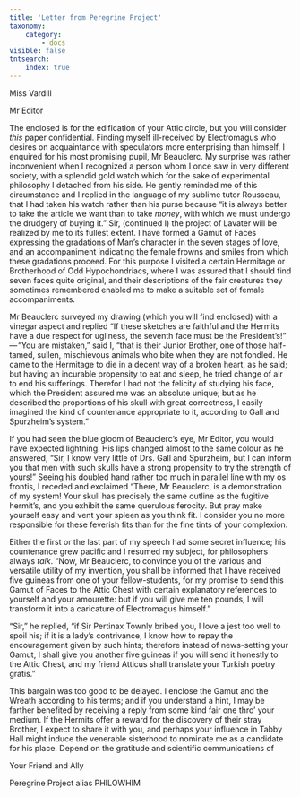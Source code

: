 ```yaml
---
title: 'Letter from Peregrine Project'
taxonomy:
    category:
        - docs
visible: false
tntsearch:
    index: true
---
```


<div class="author">Miss Vardill</div>

Mr Editor

The enclosed is for the edification of your Attic circle, but you will consider *this* paper confidential. Finding myself ill-received by Electromagus who desires on acquaintance with speculators more enterprising than himself, I enquired for his most promising pupil, Mr Beauclerc. My surprise was rather inconvenient when I recognized a person whom I once saw in very different society, with a splendid gold watch which for the sake of experimental philosophy I detached from his side. He gently reminded me of this circumstance and I replied in the language of my sublime tutor Rousseau, that I had taken his watch rather than his purse because “it is always better to take the article we want than to take *money*, with which we must undergo the drudgery of buying it.” Sir, (continued I) the project of Lavater will be realized by me to its fullest extent. I have formed a Gamut of Faces expressing the gradations of Man’s character in the seven stages of love, and an accompaniment indicating the female frowns and smiles from which these gradations proceed. For this purpose I visited a certain Hermitage or Brotherhood of Odd Hypochondriacs, where I was assured that I should find seven faces quite original, and their descriptions of the fair creatures they sometimes remembered enabled me to make a suitable set of female accompaniments.

Mr Beauclerc surveyed my drawing (which you will find enclosed) with a vinegar aspect and replied “If these sketches are faithful and the Hermits have a due respect for ugliness, the seventh face must be the President’s!” — “You are mistaken,” said I, “that is their Junior Brother, one of those half-tamed, sullen, mischievous animals who bite when they are not fondled. He came to the Hermitage to die in a decent way of a broken heart, as he said; but having an incurable propensity to eat and sleep, he tried change of air to end his sufferings. Therefor I had not the felicity of studying his face, which the President assured me was an absolute unique; but as he described the proportions of his skull with great correctness, I easily imagined the kind of countenance appropriate to it, according to Gall and Spurzheim’s system.”

If you had seen the blue gloom of Beauclerc’s eye, Mr Editor, you would have expected lightning. His lips changed almost to the same colour as he answered, “Sir, I know very little of Drs. Gall and Spurzheim, but I can inform you that men with such skulls have a strong propensity to try the strength of yours!” Seeing his doubled hand rather too much in parallel line with my os frontis, I receded and exclaimed “There, Mr Beauclerc, is a demonstration of my system! Your skull has precisely the same outline as the fugitive hermit’s, and you exhibit the same querulous ferocity. But pray make yourself easy and vent your spleen as you think fit. I consider you no more responsible for these feverish fits than for the fine tints of your complexion.  

Either the first or the last part of my speech had some secret influence; his countenance grew pacific and I resumed my subject, for philosophers always *talk*. “Now, Mr Beauclerc, to convince you of the various and versatile utility of my invention, you shall be informed that I have received five guineas from one of your fellow-students, for my promise to send this Gamut of Faces to the Attic Chest with certain explanatory references to yourself and your amourette: but if you will give me ten pounds, I will transform it into a caricature of Electromagus himself.”

“Sir,” he replied, “if Sir Pertinax Townly bribed you, I love a jest too well to spoil his; if it is a lady’s contrivance, I know how to repay the encouragement given by such hints; therefore instead of news-setting your Gamut, I shall give you another five guineas if you will send it honestly to the Attic Chest, and my friend Atticus shall translate your Turkish poetry gratis.”

This bargain was too good to be delayed. I enclose the Gamut and the Wreath according to his terms; and if you understand a hint, I may be farther benefited by receiving a reply from some kind fair one thro’ your medium. If the Hermits offer a reward for the discovery of their stray Brother, I expect to share it with you, and perhaps your influence in Tabby Hall might induce the venerable sisterhood to nominate me as a candidate for his place. Depend on the gratitude and scientific communications of 

Your Friend and Ally

Peregrine Project alias PHILOWHIM